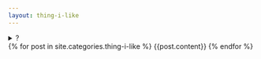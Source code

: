 ```yaml
---
layout: thing-i-like
---
```


<details>
<summary>
?
</summary>
<p>
this is a list of things i encounter that i like that <a href="/cool_websites.html">aren't websites</a> and want to either share and/or say something about and/or find again later
</p>
<p>
because it's more fun to create an aesthetic object out of this urge than it is to post youtube links into the void on social media

<p><a href="{{'feed.xml' | absolute_url}}">atom feed</a></p>

</p>

</details>

<div>
{% for post in site.categories.thing-i-like %}
{{post.content}}
{% endfor %}
</div>
